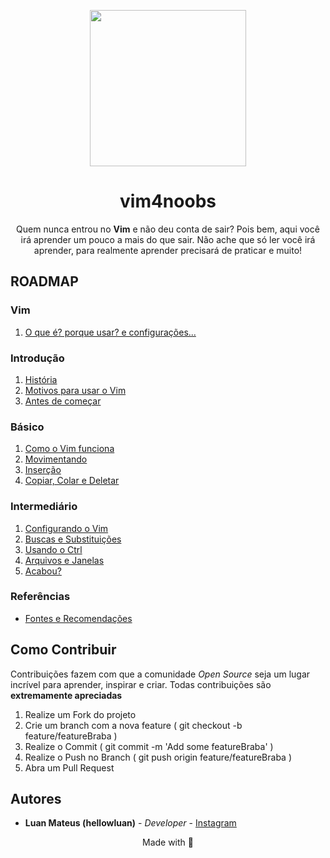 <p align="center">
  <a href="#">
    <img src="imagens/vim-logo.png" width="250px">
  </a>
</p>  
<h1 align="center">vim4noobs</h1>
<p align="center">Quem nunca entrou no <b>Vim</b> e não deu conta de sair? Pois bem, aqui você irá aprender um pouco a mais do que sair. Não ache que só ler você irá aprender, para realmente aprender precisará de praticar e muito!</p>


<h2>ROADMAP</h2>
<h3>Vim</h3>
<ol>
  <li><a href="https://youtu.be/RydlHE6OpRM">O que é? porque usar? e configurações...</a>
</ol>
<h3>Introdução</h3>
<ol>
  <li><a href="00-introducao/historia.md">História</a></li>
  <li><a href="00-introducao/motivos.md">Motivos para usar o Vim</a></li>
  <li><a href="00-introducao/antes-de-comecar.md">Antes de começar</a></li>
</ol>
<h3>Básico</h3>
<ol>
  <li><a href="01-basico/como-vim-funciona.md">Como o Vim funciona</a></li>
  <li><a href="01-basico/movimentando.md">Movimentando</a></li>
  <li><a href="01-basico/insercao.md">Inserção</a></li>
  <li><a href="01-basico/copiar-colar-deletar.md">Copiar, Colar e Deletar</a></li>
</ol>
<h3>Intermediário</h3>
<ol>
  <li><a href="02-intermediario/configurando-vim.md">Configurando o Vim</a></li>
  <li><a href="02-intermediario/buscas-substituicoes.md">Buscas e Substituições</a></li>
  <li><a href="02-intermediario/usando-ctrl.md">Usando o Ctrl</a></li>
  <li><a href="02-intermediario/arquivos-janelas.md">Arquivos e Janelas</a></li>
  <li><a href="02-intermediario/acabou.md">Acabou?</a></li>
</ol>
<h3>Referências</h3>
<ul>
  <li><a href="referencias/fontes-recomendacoes.md">Fontes e Recomendações</a></li>
</ul>


<h2>Como Contribuir</h2>
Contribuições fazem com que a comunidade <i>Open Source</i> seja um lugar incrível para aprender, inspirar e criar. Todas contribuições são <b>extremamente apreciadas</b>

<ol>
  <li>Realize um Fork do projeto</li>
  <li>Crie um branch com a nova feature ( git checkout -b feature/featureBraba )</li>
  <li>Realize o Commit ( git commit -m 'Add some featureBraba' )</li>
  <li>Realize o Push no Branch ( git push origin feature/featureBraba )</li>
  <li>Abra um Pull Request</li>
</ol>

<h2>Autores</h2>

<ul>
  <li><b>Luan Mateus (hellowluan)</b> - <i>Developer</i> - <a href="https://www.instagram.com/hellowluan/">Instagram</a></li>
</ul>

<p align="center">Made with 💜<p>
